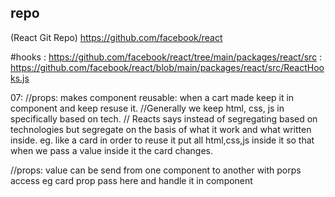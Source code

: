 ## repo
(React Git Repo) https://github.com/facebook/react

#hooks
: https://github.com/facebook/react/tree/main/packages/react/src
: https://github.com/facebook/react/blob/main/packages/react/src/ReactHooks.js


07:
//props: makes component reusable: when a cart made keep it in component and keep resuse it.
//Generally we keep html, css, js in specifically based on tech. 
// Reacts says instead of segregating based on technologies but segregate on the basis of what it work and what written inside. eg. like a card in order to reuse it put all html,css,js inside it so that when we pass a value inside it the card changes. 



//props: value can be send from one component to another with porps access eg card prop pass here and handle it in component
